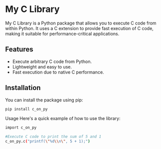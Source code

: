 # My C Library

My C Library is a Python package that allows you to execute C code from within Python. It uses a C extension to provide fast execution of C code, making it suitable for performance-critical applications.

## Features

- Execute arbitrary C code from Python.
- Lightweight and easy to use.
- Fast execution due to native C performance.

## Installation

You can install the package using pip:

```bash
pip install c_on_py
```
Usage
Here's a quick example of how to use the library:
```bash
import c_on_py

#Execute C code to print the sum of 5 and 1
c_on_py.c("printf(\"%d\\n\", 5 + 1);")
